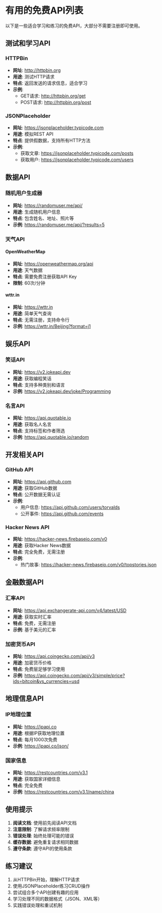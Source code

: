 # 有用的免费API列表

以下是一些适合学习和练习的免费API，大部分不需要注册即可使用。

## 测试和学习API

### HTTPBin
- **网址**: http://httpbin.org
- **用途**: 测试HTTP请求
- **特点**: 返回发送的请求信息，适合学习
- **示例**: 
  - GET请求: http://httpbin.org/get
  - POST请求: http://httpbin.org/post

### JSONPlaceholder
- **网址**: https://jsonplaceholder.typicode.com
- **用途**: 模拟REST API
- **特点**: 提供假数据，支持所有HTTP方法
- **示例**: 
  - 获取文章: https://jsonplaceholder.typicode.com/posts
  - 获取用户: https://jsonplaceholder.typicode.com/users

## 数据API

### 随机用户生成器
- **网址**: https://randomuser.me/api/
- **用途**: 生成随机用户信息
- **特点**: 包含姓名、地址、照片等
- **示例**: https://randomuser.me/api/?results=5

### 天气API

#### OpenWeatherMap
- **网址**: https://openweathermap.org/api
- **用途**: 天气数据
- **特点**: 需要免费注册获取API Key
- **限制**: 60次/分钟

#### wttr.in
- **网址**: https://wttr.in
- **用途**: 简单天气查询
- **特点**: 无需注册，支持命令行
- **示例**: https://wttr.in/Beijing?format=j1

## 娱乐API

### 笑话API
- **网址**: https://v2.jokeapi.dev
- **用途**: 获取编程笑话
- **特点**: 支持多种类别和语言
- **示例**: https://v2.jokeapi.dev/joke/Programming

### 名言API
- **网址**: https://api.quotable.io
- **用途**: 获取名人名言
- **特点**: 支持标签和作者筛选
- **示例**: https://api.quotable.io/random

## 开发相关API

### GitHub API
- **网址**: https://api.github.com
- **用途**: 获取GitHub数据
- **特点**: 公开数据无需认证
- **示例**: 
  - 用户信息: https://api.github.com/users/torvalds
  - 公开事件: https://api.github.com/events

### Hacker News API
- **网址**: https://hacker-news.firebaseio.com/v0
- **用途**: 获取Hacker News数据
- **特点**: 完全免费，无需注册
- **示例**: 
  - 热门故事: https://hacker-news.firebaseio.com/v0/topstories.json

## 金融数据API

### 汇率API
- **网址**: https://api.exchangerate-api.com/v4/latest/USD
- **用途**: 获取实时汇率
- **特点**: 免费，无需注册
- **示例**: 基于美元的汇率

### 加密货币API
- **网址**: https://api.coingecko.com/api/v3
- **用途**: 加密货币价格
- **特点**: 免费层足够学习使用
- **示例**: https://api.coingecko.com/api/v3/simple/price?ids=bitcoin&vs_currencies=usd

## 地理信息API

### IP地理位置
- **网址**: https://ipapi.co
- **用途**: 根据IP获取地理位置
- **特点**: 每月1000次免费
- **示例**: https://ipapi.co/json/

### 国家信息
- **网址**: https://restcountries.com/v3.1
- **用途**: 获取国家详细信息
- **特点**: 完全免费
- **示例**: https://restcountries.com/v3.1/name/china

## 使用提示

1. **阅读文档**: 使用前先阅读API文档
2. **注意限制**: 了解请求频率限制
3. **错误处理**: 始终处理可能的错误
4. **缓存数据**: 避免重复请求相同数据
5. **遵守条款**: 遵守API的使用条款

## 练习建议

1. 从HTTPBin开始，理解HTTP请求
2. 使用JSONPlaceholder练习CRUD操作
3. 尝试组合多个API创建有趣的应用
4. 学习处理不同的数据格式（JSON、XML等）
5. 实践错误处理和重试机制 